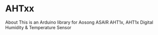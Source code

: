 # AHTxx
About This is an Arduino library for Aosong ASAIR AHT1x, AHT1x Digital Humidity &amp; Temperature Sensor
